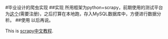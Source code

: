 #毕业设计的爬虫实现
##实现
所用框架为python+scrapy，前期使用的测试平台为[这个](https://dash.scrapinghub.com/)(需要注册)，之后打算在本地跑，存入MySQL数据库中，方便进行数据分析。
##使用
以后再说。

This is [scrapy中文教程](http://scrapy-chs.readthedocs.org/zh_CN/latest/intro/tutorial.html).